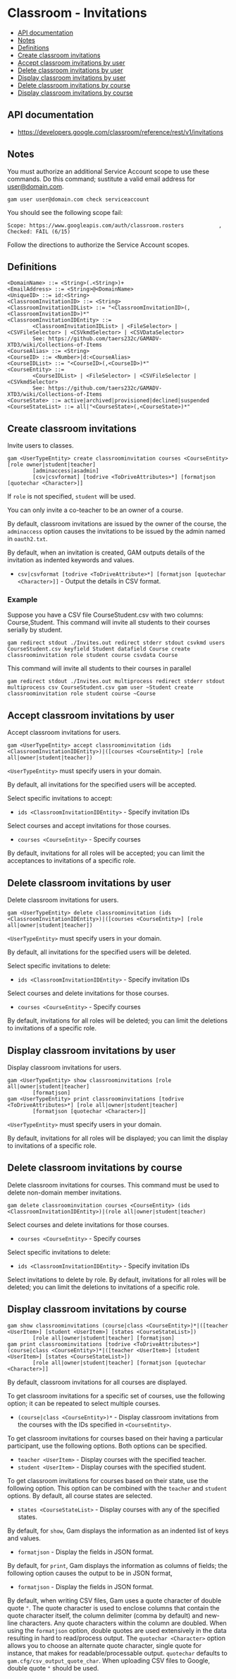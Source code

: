 # Classroom - Invitations
- [API documentation](#api-documentation)
- [Notes](#notes)
- [Definitions](#definitions)
- [Create classroom invitations](#create-classroom-invitations)
- [Accept classroom invitations by user](#accept-classroom-invitations-by-user)
- [Delete classroom invitations by user](#delete-classroom-invitations-by-user)
- [Display classroom invitations by user](#display-classroom-invitations-by-user)
- [Delete classroom invitations by course](#delete-classroom-invitations-by-course)
- [Display classroom invitations by course](#display-classroom-invitations-by-course)

## API documentation
* https://developers.google.com/classroom/reference/rest/v1/invitations

## Notes

You must authorize an additional Service Account scope to use these commands.
Do this command; sustitute a valid email address for user@domain.com.
```
gam user user@domain.com check serviceaccount
```
You should see the following scope fail:
```
Scope: https://www.googleapis.com/auth/classroom.rosters           , Checked: FAIL (6/15)
```
Follow the directions to authorize the Service Account scopes.

## Definitions
```
<DomainName> ::= <String>(.<String>)+
<EmailAddress> ::= <String>@<DomainName>
<UniqueID> ::= id:<String>
<ClassroomInvitationID> ::= <String>
<ClassroomInvitationIDList> ::= "<ClassroomInvitationID>(,<ClassroomInvitationID>)*"
<ClassroomInvitationIDEntity> ::=
        <ClassroomInvitationIDList> | <FileSelector> | <CSVFileSelector> | <CSVkmdSelector> | <CSVDataSelector>
        See: https://github.com/taers232c/GAMADV-XTD3/wiki/Collections-of-Items
<CourseAlias> ::= <String>
<CourseID> ::= <Number>|d:<CourseAlias>
<CourseIDList> ::= "<CourseID>(,<CourseID>)*"
<CourseEntity> ::=
        <CourseIDList> | <FileSelector> | <CSVFileSelector | <CSVkmdSelector>
        See: https://github.com/taers232c/GAMADV-XTD3/wiki/Collections-of-Items
<CourseState> ::= active|archived|provisioned|declined|suspended
<CourseStateList> ::= all|"<CourseState>(,<CourseState>)*"
```
## Create classroom invitations
Invite users to classes.
```
gam <UserTypeEntity> create classroominvitation courses <CourseEntity> [role owner|student|teacher]
        [adminaccess|asadmin]
        [csv|csvformat] [todrive <ToDriveAttributes>*] [formatjson [quotechar <Character>]]
```
If `role` is not specified, `student` will be used.

You can only invite a co-teacher to be an owner of a course.

By default, classroom invitations are issued by the owner of the course, the `adminaccess` option causes the invitations to be issued by the admin named in `oauth2.txt`.

By default, when an invitation is created, GAM outputs details of the invitation as indented keywords and values.
* `csv|csvformat [todrive <ToDriveAttribute>*] [formatjson [quotechar <Character>]]` - Output the details in CSV format.

### Example

Suppose you have a CSV file CourseStudent.csv  with two columns: Course,Student.
This command will invite all students to their courses serially by student.
```
gam redirect stdout ./Invites.out redirect stderr stdout csvkmd users CourseStudent.csv keyfield Student datafield Course create classroominvitation role student course csvdata Course
```
This command will invite all students to their courses in parallel
```
gam redirect stdout ./Invites.out multiprocess redirect stderr stdout multiprocess csv CourseStudent.csv gam user ~Student create classroominvitation role student course ~Course
```
## Accept classroom invitations by user
Accept classroom invitations for users.
```
gam <UserTypeEntity> accept classroominvitation (ids <ClassroomInvitationIDEntity>)|([courses <CourseEntity>] [role all|owner|student|teacher])
```
`<UserTypeEntity>` must specify users in your domain.

By default, all invitations for the specified users will be accepted.

Select specific invitations to accept:
* `ids <ClassroomInvitationIDEntity>` - Specify invitation IDs

Select courses and accept invitations for those courses.
* `courses <CourseEntity>` - Specify courses

By default, invitations for all roles will be accepted; you can limit the acceptances to invitations of a specific role.

## Delete classroom invitations by user
Delete classroom invitations for users.
```
gam <UserTypeEntity> delete classroominvitation (ids <ClassroomInvitationIDEntity>)|([courses <CourseEntity>] [role all|owner|student|teacher])
```
`<UserTypeEntity>` must specify users in your domain.

By default, all invitations for the specified users will be deleted.

Select specific invitations to delete:
* `ids <ClassroomInvitationIDEntity>` - Specify invitation IDs

Select courses and delete invitations for those courses.
* `courses <CourseEntity>` - Specify courses

By default, invitations for all roles will be deleted; you can limit the deletions to invitations of a specific role.

## Display classroom invitations by user
Display classroom invitations for users.
```
gam <UserTypeEntity> show classroominvitations [role all|owner|student|teacher]
        [formatjson]
gam <UserTypeEntity> print classroominvitations [todrive <ToDriveAttributes>*] [role all|owner|student|teacher]
        [formatjson [quotechar <Character>]]
```
`<UserTypeEntity>` must specify users in your domain.

By default, invitations for all roles will be displayed; you can limit the display to invitations of a specific role.

## Delete classroom invitations by course
Delete classroom invitations for courses. This command must be used to delete non-domain member invitations.
```
gam delete classroominvitation courses <CourseEntity> (ids <ClassroomInvitationIDEntity>)|(role all|owner|student|teacher)
```
Select courses and delete invitations for those courses.
* `courses <CourseEntity>` - Specify courses

Select specific invitations to delete:
* `ids <ClassroomInvitationIDEntity>` - Specify invitation IDs

Select invitations to delete by role. By default, invitations for all roles will be deleted; you can limit the deletions to invitations of a specific role.

## Display classroom invitations by course
```
gam show classroominvitations (course|class <CourseEntity>)*|([teacher <UserItem>] [student <UserItem>] [states <CourseStateList>])
        [role all|owner|student|teacher] [formatjson]
gam print classroominvitations [todrive <ToDriveAttributes>*] (course|class <CourseEntity>)*|([teacher <UserItem>] [student <UserItem>] [states <CourseStateList>])
        [role all|owner|student|teacher] [formatjson [quotechar <Character>]]
```
By default, classroom invitations for all courses are displayed.

To get classroom invitations for a specific set of courses, use the following option; it can be repeated to select multiple courses.
* `(course|class <CourseEntity>)*` - Display classroom invitations from the courses with the IDs specified in `<CourseEntity>`.

To get classroom invitations for courses based on their having a particular participant, use the following options. Both options can be specified.
* `teacher <UserItem>` - Display courses with the specified teacher.
* `student <UserItem>` - Display courses with the specified student.

To get classroom invitations for courses based on their state, use the following option. This option can be combined with the `teacher` and `student` options.
By default, all course states are selected.
* `states <CourseStateList>` - Display courses with any of the specified states.

By default, for `show`, Gam displays the information as an indented list of keys and values.
* `formatjson` - Display the fields in JSON format.

By default, for `print`, Gam displays the information as columns of fields; the following option causes the output to be in JSON format,
* `formatjson` - Display the fields in JSON format.

By default, when writing CSV files, Gam uses a quote character of double quote `"`. The quote character is used to enclose columns that contain
the quote character itself, the column delimiter (comma by default) and new-line characters. Any quote characters within the column are doubled.
When using the `formatjson` option, double quotes are used extensively in the data resulting in hard to read/process output.
The `quotechar <Character>` option allows you to choose an alternate quote character, single quote for instance, that makes for readable/processable output.
`quotechar` defaults to `gam.cfg/csv_output_quote_char`. When uploading CSV files to Google, double quote `"` should be used.
